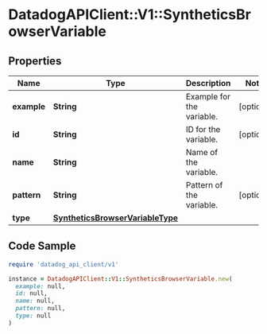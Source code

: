# DatadogAPIClient::V1::SyntheticsBrowserVariable

## Properties

| Name | Type | Description | Notes |
| ---- | ---- | ----------- | ----- |
| **example** | **String** | Example for the variable. | [optional] |
| **id** | **String** | ID for the variable. | [optional] |
| **name** | **String** | Name of the variable. |  |
| **pattern** | **String** | Pattern of the variable. | [optional] |
| **type** | [**SyntheticsBrowserVariableType**](SyntheticsBrowserVariableType.md) |  |  |

## Code Sample

```ruby
require 'datadog_api_client/v1'

instance = DatadogAPIClient::V1::SyntheticsBrowserVariable.new(
  example: null,
  id: null,
  name: null,
  pattern: null,
  type: null
)
```

